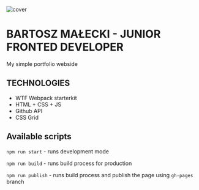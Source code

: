 ![cover](https://bartosz-malecki.github.io/og-portfolio.png)

# BARTOSZ MAŁECKI - JUNIOR FRONTED DEVELOPER 

My simple portfolio webside

## TECHNOLOGIES

- WTF Webpack starterkit
- HTML + CSS + JS
- Github API
- CSS Grid

## Available scripts

`npm run start` - runs development mode

`npm run build` - runs build process for production

`npm run publish` - runs build process and publish the page using `gh-pages` branch

